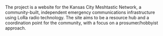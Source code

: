 The project is a website for the Kansas City Meshtastic Network, a community-built, independent emergency communications infrastructure using LoRa radio technology. The site aims to be a resource hub and a coordination point for the community, with a focus on a prosumer/hobbyist approach.